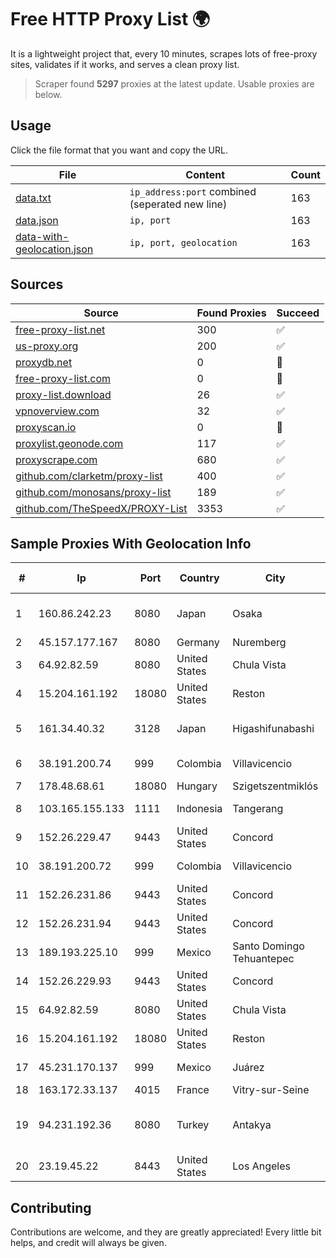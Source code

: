 
# Free HTTP Proxy List 🌍

It is a lightweight project that, every 10 minutes, scrapes lots of free-proxy sites, validates if it works, and serves a clean proxy list.


> Scraper found **5297** proxies at the latest update. Usable proxies are below.

## Usage

Click the file format that you want and copy the URL.


|File|Content|Count|
|----|-------|-----|
|[data.txt](https://raw.githubusercontent.com/themiralay/Proxy-List-World/master/data.txt)|`ip_address:port` combined (seperated new line)|163|
|[data.json](https://raw.githubusercontent.com/themiralay/Proxy-List-World/master/data.json)|`ip, port`|163|
|[data-with-geolocation.json](https://raw.githubusercontent.com/themiralay/Proxy-List-World/master/data-with-geolocation.json)|`ip, port, geolocation`|163|

## Sources

|Source|Found Proxies|Succeed|
|------|-------------|-------|
|[free-proxy-list.net](https://free-proxy-list.net)|300|✅|
|[us-proxy.org](https://www.us-proxy.org)|200|✅|
|[proxydb.net](http://proxydb.net)|0|🚫|
|[free-proxy-list.com](https://free-proxy-list.com/?page=&port=&type%5B%5D=http&type%5B%5D=https&up_time=0&search=Search)|0|🚫|
|[proxy-list.download](https://www.proxy-list.download/HTTP)|26|✅|
|[vpnoverview.com](https://vpnoverview.com/privacy/anonymous-browsing/free-proxy-servers)|32|✅|
|[proxyscan.io](https://www.proxyscan.io)|0|🚫|
|[proxylist.geonode.com](https://proxylist.geonode.com/api/proxy-list?limit=300&page=1&sort_by=lastChecked&sort_type=desc&protocols=http,https)|117|✅|
|[proxyscrape.com](https://api.proxyscrape.com/v2/?request=displayproxies&protocol=http&timeout=10000&country=all&ssl=all&anonymity=all)|680|✅|
|[github.com/clarketm/proxy-list](https://raw.githubusercontent.com/clarketm/proxy-list/master/proxy-list-raw.txt)|400|✅|
|[github.com/monosans/proxy-list](https://raw.githubusercontent.com/monosans/proxy-list/main/proxies/http.txt)|189|✅|
|[github.com/TheSpeedX/PROXY-List](https://raw.githubusercontent.com/TheSpeedX/PROXY-List/master/http.txt)|3353|✅|


## Sample Proxies With Geolocation Info

|#|Ip|Port|Country|City|Internet Service Provider|
|-|--|----|-------|----|-------------------------|
|1|160.86.242.23|8080|Japan|Osaka|Sony Network Communications Inc|
|2|45.157.177.167|8080|Germany|Nuremberg|netcup GmbH|
|3|64.92.82.59|8080|United States|Chula Vista|Momentum Telecom, Inc.|
|4|15.204.161.192|18080|United States|Reston|OVH SAS|
|5|161.34.40.32|3128|Japan|Higashifunabashi|NTT PC Communications, Inc.|
|6|38.191.200.74|999|Colombia|Villavicencio|Cogent Communications|
|7|178.48.68.61|18080|Hungary|Szigetszentmiklós|UPC|
|8|103.165.155.133|1111|Indonesia|Tangerang|PT Jaringan Keluarga Bersama|
|9|152.26.229.47|9443|United States|Concord|MCNC|
|10|38.191.200.72|999|Colombia|Villavicencio|Cogent Communications|
|11|152.26.231.86|9443|United States|Concord|MCNC|
|12|152.26.231.94|9443|United States|Concord|MCNC|
|13|189.193.225.10|999|Mexico|Santo Domingo Tehuantepec|Mega Cable, S.A. de C.V.|
|14|152.26.229.93|9443|United States|Concord|MCNC|
|15|64.92.82.59|8080|United States|Chula Vista|Momentum Telecom, Inc.|
|16|15.204.161.192|18080|United States|Reston|OVH SAS|
|17|45.231.170.137|999|Mexico|Juárez|GigNet, S.A. de C.V.|
|18|163.172.33.137|4015|France|Vitry-sur-Seine|Online S.A.S.|
|19|94.231.192.36|8080|Turkey|Antakya|High Speed Telekomunikasyon ve Hab. Hiz. Ltd. Sti.|
|20|23.19.45.22|8443|United States|Los Angeles|Leaseweb USA, Inc.|



## Contributing

Contributions are welcome, and they are greatly appreciated! Every
little bit helps, and credit will always be given.

